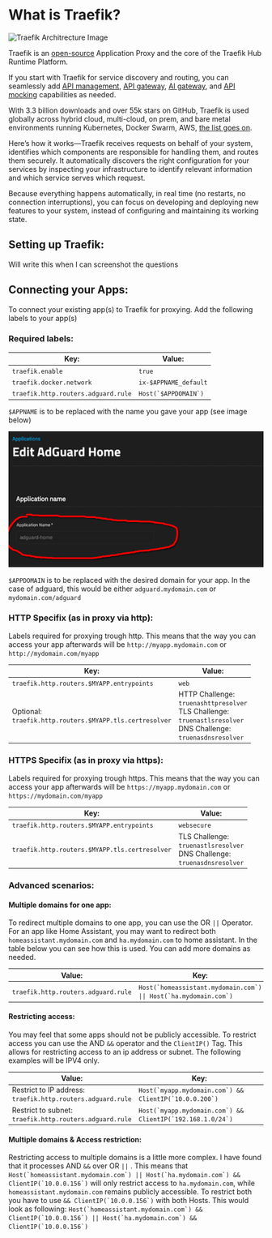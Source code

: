 # What is Traefik?

![Traefik Architrecture Image](https://doc.traefik.io/traefik/assets/img/traefik-architecture.png "Traefik Architrecture")

Traefik is an [open-source](https://github.com/traefik/traefik) Application Proxy and the core of the Traefik Hub Runtime Platform.

If you start with Traefik for service discovery and routing, you can seamlessly add [API management](https://traefik.io/solutions/api-management/), [API gateway](https://traefik.io/solutions/api-gateway/), [AI gateway](https://traefik.io/solutions/ai-gateway/), and [API mocking](https://traefik.io/solutions/api-mocking/) capabilities as needed.

With 3.3 billion downloads and over 55k stars on GitHub, Traefik is used globally across hybrid cloud, multi-cloud, on prem, and bare metal environments running Kubernetes, Docker Swarm, AWS, [the list goes on](https://doc.traefik.io/traefik/reference/install-configuration/providers/overview/).

Here’s how it works—Traefik receives requests on behalf of your system, identifies which components are responsible for handling them, and routes them securely. It automatically discovers the right configuration for your services by inspecting your infrastructure to identify relevant information and which service serves which request.

Because everything happens automatically, in real time (no restarts, no connection interruptions), you can focus on developing and deploying new features to your system, instead of configuring and maintaining its working state.

## Setting up Traefik:

Will write this when I can screenshot the questions

## Connecting your Apps:

To connect your existing app(s) to Traefik for proxying. Add the following labels to your app(s)

### Required labels:

| Key:                                  | Value:                  |
| ------------------------------------- | ----------------------- |
| `traefik.enable`                    | `true`                |
| `traefik.docker.network`            | `ix-$APPNAME_default` |
| `traefik.http.routers.adguard.rule` | ``Host(`$APPDOMAIN`)``  |

`$APPNAME` is to be replaced with the name you gave your app (see image below)

![App Name Example](./README_Images/App_Name_Example.png "App Name Example")

`$APPDOMAIN` is to be replaced with the desired domain for your app. In the case of adguard, this would be either `adguard.mydomain.com` or `mydomain.com/adguard`

### HTTP Specifix (as in proxy via http):

Labels required for proxying trough http. This means that the way you can access your app afterwards will be `http://myapp.mydomain.com` or `http://mydomain.com/myapp`

| Key:                                                            | Value:                                                                                                                                       |
| --------------------------------------------------------------- | -------------------------------------------------------------------------------------------------------------------------------------------- |
| `traefik.http.routers.$MYAPP.entrypoints`                     | `web`                                                                                                                                      |
| Optional:<br />`traefik.http.routers.$MYAPP.tls.certresolver` | HTTP Challenge:<br />`truenashttpresolver`<br />TLS Challenge:<br />`truenastlsresolver`<br />DNS Challenge:<br />`truenasdnsresolver` |

### HTTPS Specifix (as in proxy via https):

Labels required for proxying trough https. This means that the way you can access your app afterwards will be `https://myapp.mydomain.com` or `https://mydomain.com/myapp`

| Key:                                             | Value:                                                                                     |
| ------------------------------------------------ | ------------------------------------------------------------------------------------------ |
| `traefik.http.routers.$MYAPP.entrypoints`      | `websecure`                                                                              |
| `traefik.http.routers.$MYAPP.tls.certresolver` | TLS Challenge:<br />`truenastlsresolver`<br />DNS Challenge:<br />`truenasdnsresolver` |

### Advanced scenarios:

#### Multiple domains for one app:

To redirect multiple domains to one app, you can use the OR `||` Operator. For an app like Home Assistant, you may want to redirect both `homeassistant.mydomain.com` and `ha.mydomain.com` to home assistant. In the table below you can see how this is used. You can add more domains as needed.

| Value:                                | Key:                                                              |
| ------------------------------------- | ----------------------------------------------------------------- |
| `traefik.http.routers.adguard.rule` | ``Host(`homeassistant.mydomain.com`) \|\| Host(`ha.mydomain.com`)`` |

#### Restricting access:

You may feel that some apps should not be publicly accessible. To restrict access you can use the AND `&&` operator and the `ClientIP()` Tag. This allows for restricting access to an ip address or subnet. The following examples will be IPV4 only.

| Value:                                                             | Key:                                                         |
| ------------------------------------------------------------------ | ------------------------------------------------------------ |
| Restrict to IP address:<br />`traefik.http.routers.adguard.rule` | ``Host(`myapp.mydomain.com`) && ClientIP(`10.0.0.200`)``     |
| Restrict to subnet:<br />`traefik.http.routers.adguard.rule`     | ``Host(`myapp.mydomain.com`) && ClientIP(`192.168.1.0/24`)`` |

#### Multiple domains & Access restriction:

Restricting access to multiple domains is a little more complex. I have found that it processes AND `&&` over OR `||` .
This means that ``Host(`homeassistant.mydomain.com`) || Host(`ha.mydomain.com`) && ClientIP(`10.0.0.156`)`` will only restrict access to `ha.mydomain.com`, while `homeassistant.mydomain.com` remains publicly accessible. To restrict both you have to use ``&& ClientIP(`10.0.0.156`)`` with both Hosts. This would look as following:
``Host(`homeassistant.mydomain.com`) && ClientIP(`10.0.0.156`) || Host(`ha.mydomain.com`) && ClientIP(`10.0.0.156`)``
